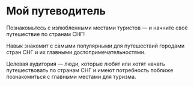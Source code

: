 <h1><strong>Мой путеводитель</strong></h1>
Познакомьтесь с излюбленными местами туристов — и начните своё путешествие по странам СНГ!
  
Навык знакомит с самыми популярными для путешествий городами стран СНГ и их главными достопримечательностями. 
  
Целевая аудитория — люди, которые любят или хотят начать путешествовать по странам СНГ и имеют потребность поближе познакомиться с главными местами для туризма.
  
